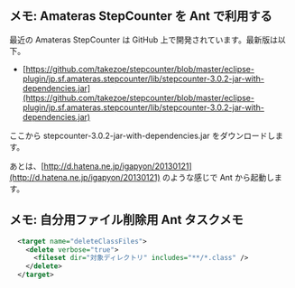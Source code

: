 ## メモ: Amateras StepCounter を Ant で利用する

最近の Amateras StepCounter は GitHub 上で開発されています。最新版は以下。

* [https://github.com/takezoe/stepcounter/blob/master/eclipse-plugin/jp.sf.amateras.stepcounter/lib/stepcounter-3.0.2-jar-with-dependencies.jar](https://github.com/takezoe/stepcounter/blob/master/eclipse-plugin/jp.sf.amateras.stepcounter/lib/stepcounter-3.0.2-jar-with-dependencies.jar)

ここから stepcounter-3.0.2-jar-with-dependencies.jar をダウンロードします。

あとは、[http://d.hatena.ne.jp/igapyon/20130121](http://d.hatena.ne.jp/igapyon/20130121) のような感じで Ant から起動します。


## メモ: 自分用ファイル削除用 Ant タスクメモ


```xml
  <target name="deleteClassFiles">
    <delete verbose="true">
      <fileset dir="対象ディレクトリ" includes="**/*.class" />
    </delete>
  </target>
```


